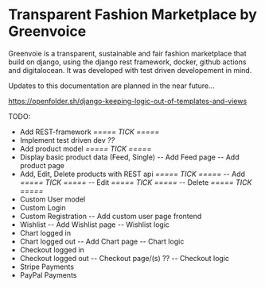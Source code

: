 # Transparent Fashion Marketplace by Greenvoice
Greenvoie is a transparent, sustainable and fair fashion marketplace that build on django, using the django rest framework, docker, github actions and digitalocean. It was developed with test driven developement in mind.

Updates to this documentation are planned in the near future...

https://openfolder.sh/django-keeping-logic-out-of-templates-and-views

TODO:
- Add REST-framework *===== TICK =====*
- Implement test driven dev *??*
- Add product model *===== TICK =====*
- Display basic product data (Feed, Single)
-- Add Feed page
-- Add product page
- Add, Edit, Delete products with REST api *===== TICK =====*
-- Add *===== TICK =====*
-- Edit *===== TICK =====*
-- Delete *===== TICK =====*
- Custom User model
- Custom Login
- Custom Registration
-- Add custom user page frontend
- Wishlist
-- Add Wishlist page
-- Wishlist logic
- Chart logged in
- Chart logged out
-- Add Chart page
-- Chart logic
- Checkout logged in
- Checkout logged out
-- Checkout page/(s) ??
-- Checkout logic
- Stripe Payments
- PayPal Payments
